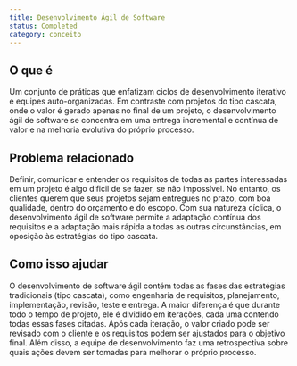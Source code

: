 ```yaml
---
title: Desenvolvimento Ágil de Software
status: Completed
category: conceito
---
```


## O que é
Um conjunto de práticas que enfatizam ciclos de desenvolvimento iterativo e equipes auto-organizadas. Em contraste com projetos do tipo cascata, onde o valor é gerado apenas no final de um projeto, o desenvolvimento ágil de software se concentra em uma entrega incremental e contínua de valor e na melhoria evolutiva do próprio processo.

## Problema relacionado
Definir, comunicar e entender os requisitos de todas as partes interessadas em um projeto é algo dificil de se fazer, se não impossível. No entanto, os clientes querem que seus projetos sejam entregues no prazo, com boa qualidade, dentro do orçamento e do escopo. Com sua natureza cíclica, o desenvolvimento ágil de software permite a adaptação contínua dos requisitos e a adaptação mais rápida a todas as outras circunstâncias, em oposição às estratégias do tipo cascata. 

## Como isso ajudar
O desenvolvimento de software ágil contém todas as fases das estratégias tradicionais (tipo cascata), como engenharia de requisitos, planejamento, implementação, revisão, teste e entrega. A maior diferença é que durante todo o tempo de projeto, ele é dividido em iterações, cada uma contendo todas essas fases citadas. Após cada iteração, o valor criado pode ser revisado com o cliente e os requisitos podem ser ajustados para o objetivo final. Além disso, a equipe de desenvolvimento faz uma retrospectiva sobre quais ações devem ser tomadas para melhorar o próprio processo.
